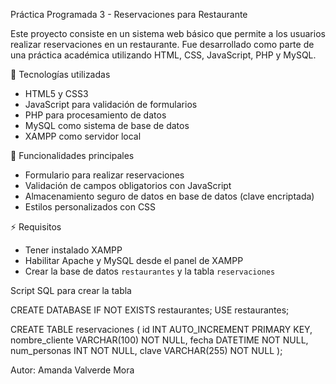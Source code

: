 Práctica Programada 3 - Reservaciones para Restaurante

Este proyecto consiste en un sistema web básico que permite a los usuarios realizar reservaciones en un restaurante. Fue desarrollado como parte de una práctica académica utilizando HTML, CSS, JavaScript, PHP y MySQL.

🔧 Tecnologías utilizadas
- HTML5 y CSS3
- JavaScript para validación de formularios
- PHP para procesamiento de datos
- MySQL como sistema de base de datos
- XAMPP como servidor local

📅 Funcionalidades principales
- Formulario para realizar reservaciones
- Validación de campos obligatorios con JavaScript
- Almacenamiento seguro de datos en base de datos (clave encriptada)
- Estilos personalizados con CSS

⚡ Requisitos
- Tener instalado XAMPP
- Habilitar Apache y MySQL desde el panel de XAMPP
- Crear la base de datos `restaurantes` y la tabla `reservaciones`

Script SQL para crear la tabla

CREATE DATABASE IF NOT EXISTS restaurantes;
USE restaurantes;

CREATE TABLE reservaciones (
    id INT AUTO_INCREMENT PRIMARY KEY,
    nombre_cliente VARCHAR(100) NOT NULL,
    fecha DATETIME NOT NULL,
    num_personas INT NOT NULL,
    clave VARCHAR(255) NOT NULL
);

Autor: Amanda Valverde Mora

